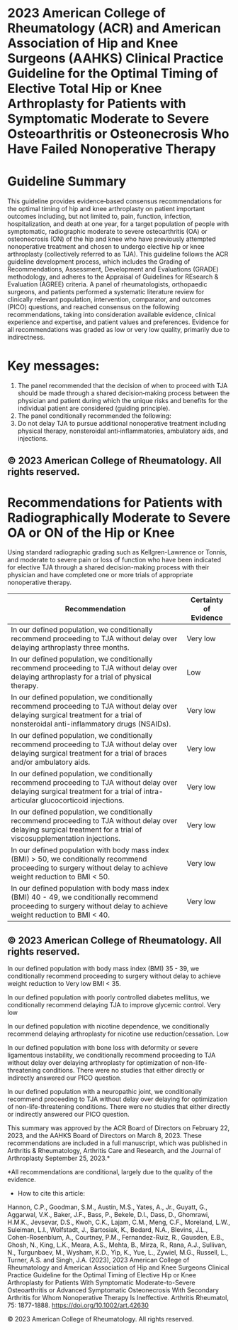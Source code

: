 # 2023 American College of Rheumatology (ACR) and American Association of Hip and Knee Surgeons (AAHKS) Clinical Practice Guideline for the Optimal Timing of Elective Total Hip or Knee Arthroplasty for Patients with Symptomatic Moderate to Severe Osteoarthritis or Osteonecrosis Who Have Failed Nonoperative Therapy

# Guideline Summary

This guideline provides evidence‑based consensus recommendations for the optimal timing of hip and knee arthroplasty on patient important outcomes including, but not limited to, pain, function, infection, hospitalization, and death at one year, for a target population of people with symptomatic, radiographic moderate to severe osteoarthritis (OA) or osteonecrosis (ON) of the hip and knee who have previously attempted nonoperative treatment and chosen to undergo elective hip or knee arthroplasty (collectively referred to as TJA). This guideline follows the ACR guideline development process, which includes the Grading of Recommendations, Assessment, Development and Evaluations (GRADE) methodology, and adheres to the Appraisal of Guidelines for REsearch & Evaluation (AGREE) criteria. A panel of rheumatologists, orthopaedic surgeons, and patients performed a systematic literature review for clinically relevant population, intervention, comparator, and outcomes (PICO) questions, and reached consensus on the following recommendations, taking into consideration available evidence, clinical experience and expertise, and patient values and preferences. Evidence for all recommendations was graded as low or very low quality, primarily due to indirectness.

# Key messages:

1. The panel recommended that the decision of when to proceed with TJA should be made through a shared decision‑making process between the physician and patient during which the unique risks and benefits for the individual patient are considered (guiding principle).
2. The panel conditionally recommended the following:
1. Do not delay TJA to pursue additional nonoperative treatment including physical therapy, nonsteroidal anti‑inflammatories, ambulatory aids, and injections.

© 2023 American College of Rheumatology. All rights reserved.
---
# Recommendations for Patients with Radiographically Moderate to Severe OA or ON of the Hip or Knee

Using standard radiographic grading such as Kellgren-Lawrence or Tonnis, and moderate to severe pain or loss of function who have been indicated for elective TJA through a shared decision-making process with their physician and have completed one or more trials of appropriate nonoperative therapy.

|Recommendation|Certainty of Evidence|
|---|---|
|In our defined population, we conditionally recommend proceeding to TJA without delay over delaying arthroplasty three months.|Very low|
|In our defined population, we conditionally recommend proceeding to TJA without delay over delaying arthroplasty for a trial of physical therapy.|Low|
|In our defined population, we conditionally recommend proceeding to TJA without delay over delaying surgical treatment for a trial of nonsteroidal anti-inflammatory drugs (NSAIDs).|Very low|
|In our defined population, we conditionally recommend proceeding to TJA without delay over delaying surgical treatment for a trial of braces and/or ambulatory aids.|Very low|
|In our defined population, we conditionally recommend proceeding to TJA without delay over delaying surgical treatment for a trial of intra-articular glucocorticoid injections.|Very low|
|In our defined population, we conditionally recommend proceeding to TJA without delay over delaying surgical treatment for a trial of viscosupplementation injections.|Very low|
|In our defined population with body mass index (BMI) > 50, we conditionally recommend proceeding to surgery without delay to achieve weight reduction to BMI < 50.|Very low|
|In our defined population with body mass index (BMI) 40 - 49, we conditionally recommend proceeding to surgery without delay to achieve weight reduction to BMI < 40.|Very low|

© 2023 American College of Rheumatology. All rights reserved.
---
In our defined population with body mass index (BMI) 35 - 39, we conditionally recommend proceeding to surgery without delay to achieve weight reduction to Very low BMI &lt; 35.

In our defined population with poorly controlled diabetes mellitus, we conditionally recommend delaying TJA to improve glycemic control. Very low

In our defined population with nicotine dependence, we conditionally recommend delaying arthroplasty for nicotine use reduction/cessation. Low

In our defined population with bone loss with deformity or severe ligamentous instability, we conditionally recommend proceeding to TJA without delay over delaying arthroplasty for optimization of non-life-threatening conditions. There were no studies that either directly or indirectly answered our PICO question.

In our defined population with a neuropathic joint, we conditionally recommend proceeding to TJA without delay over delaying for optimization of non-life-threatening conditions. There were no studies that either directly or indirectly answered our PICO question.

This summary was approved by the ACR Board of Directors on February 22, 2023, and the AAHKS Board of Directors on March 8, 2023. These recommendations are included in a full manuscript, which was published in Arthritis & Rheumatology, Arthritis Care and Research, and the Journal of Arthroplasty September 25, 2023.*

*All recommendations are conditional, largely due to the quality of the evidence.

* How to cite this article:

Hannon, C.P., Goodman, S.M., Austin, M.S., Yates, A., Jr., Guyatt, G., Aggarwal, V.K., Baker, J.F., Bass, P., Bekele, D.I., Dass, D., Ghomrawi, H.M.K., Jevsevar, D.S., Kwoh, C.K., Lajam, C.M., Meng, C.F., Moreland, L.W., Suleiman, L.I., Wolfstadt, J., Bartosiak, K., Bedard, N.A., Blevins, J.L., Cohen-Rosenblum, A., Courtney, P.M., Fernandez-Ruiz, R., Gausden, E.B., Ghosh, N., King, L.K., Meara, A.S., Mehta, B., Mirza, R., Rana, A.J., Sullivan, N., Turgunbaev, M., Wysham, K.D., Yip, K., Yue, L., Zywiel, M.G., Russell, L., Turner, A.S. and Singh, J.A. (2023), 2023 American College of Rheumatology and American Association of Hip and Knee Surgeons Clinical Practice Guideline for the Optimal Timing of Elective Hip or Knee Arthroplasty for Patients With Symptomatic Moderate-to-Severe Osteoarthritis or Advanced Symptomatic Osteonecrosis With Secondary Arthritis for Whom Nonoperative Therapy Is Ineffective. Arthritis Rheumatol, 75: 1877-1888. https://doi.org/10.1002/art.42630

© 2023 American College of Rheumatology. All rights reserved.
